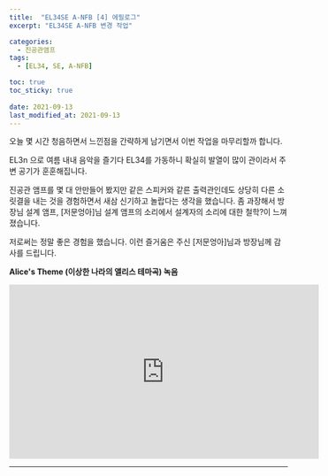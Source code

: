 ```yaml
---
title:  "EL34SE A-NFB [4] 에필로그"
excerpt: "EL34SE A-NFB 변경 작업"

categories:
  - 진공관앰프
tags:
  - [EL34, SE, A-NFB]

toc: true
toc_sticky: true
 
date: 2021-09-13
last_modified_at: 2021-09-13
---
```

오늘 몇 시간 청음하면서 느낀점을 간략하게 남기면서 이번 작업을 마무리할까 합니다.

EL3n 으로 여름 내내 음악을 즐기다 EL34를 가동하니 확실히 발열이 많이 관이라서 주변 공기가 훈훈해집니다. 

진공관 앰프를 몇 대 안만들어 봤지만 같은 스피커와 같른 출력관인데도 상당히 다른 소릿결을 내는 것을 경험하면서 새삼 신기하고 놀랍다는 생각을 했습니다. 좀 과장해서 방장님 설계 앰프, [저문엉아]님 설계 앰프의 소리에서 설계자의  소리에 대한 철학?이 느껴졌습니다.  

저로써는 정말 좋은 경험을 했습니다. 이런 즐거움은 주신 [저문엉아]님과 방장님께 감사를 드립니다.  

**Alice's Theme (이상한 나라의 앨리스 테마곡) 녹음**

<iframe width="560" height="315" src="https://www.youtube.com/embed/df-Orsxcdt8" frameborder="0" allowfullscreen></iframe>

---